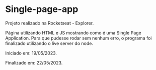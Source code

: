# Single-page-app
Projeto realizado na Rocketseat - Explorer.

Página utilizando HTML e JS mostrando como é uma Single Page Application. Para que pudesse rodar sem nenhum erro, o programa foi finalizado utilizando
o live server do node.

Iniciado em: 19/05/2023.

Finalizado em: 22/05/2023.
